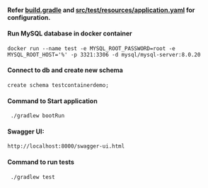 #### Refer [build.gradle](https://github.com/BrainyNerd/testcontainersdemo/blob/master/build.gradle) and [src/test/resources/application.yaml](https://github.com/BrainyNerd/testcontainersdemo/blob/master/src/test/resources/application.yaml) for configuration. 
#### Run MySQL database in docker container

`docker run --name test -e MYSQL_ROOT_PASSWORD=root -e MYSQL_ROOT_HOST='%' -p 3321:3306 -d mysql/mysql-server:8.0.20`

#### Connect to db and create new schema
`create schema testcontainerdemo;`

#### Command to Start application
` ./gradlew bootRun`

#### Swagger UI:
`http://localhost:8000/swagger-ui.html`

#### Command to run tests
` ./gradlew test`
